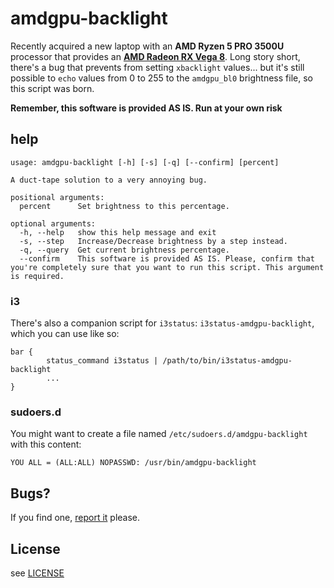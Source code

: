# amdgpu-backlight

Recently acquired a new laptop with an **AMD Ryzen 5 PRO 3500U** processor that provides an [**AMD Radeon RX Vega 8**](https://www.notebookcheck.net/AMD-Radeon-RX-Vega-8-GPU-Benchmarks-and-Specs.260180.0.html). Long story short, there's a bug that prevents from setting `xbacklight` values... but it's still possible to `echo` values from 0 to 255 to the `amdgpu_bl0` brightness file, so this script was born.

**Remember, this software is provided AS IS. Run at your own risk**

## help

```
usage: amdgpu-backlight [-h] [-s] [-q] [--confirm] [percent]

A duct-tape solution to a very annoying bug.

positional arguments:
  percent      Set brightness to this percentage.

optional arguments:
  -h, --help   show this help message and exit
  -s, --step   Increase/Decrease brightness by a step instead.
  -q, --query  Get current brightness percentage.
  --confirm    This software is provided AS IS. Please, confirm that you're completely sure that you want to run this script. This argument is required.
```

### i3

There's also a companion script for `i3status`: `i3status-amdgpu-backlight`, which you can use like so:

```
bar {
        status_command i3status | /path/to/bin/i3status-amdgpu-backlight
        ...
}
```

### sudoers.d

You might want to create a file named `/etc/sudoers.d/amdgpu-backlight` with this content:

```
YOU ALL = (ALL:ALL) NOPASSWD: /usr/bin/amdgpu-backlight
```

## Bugs?

If you find one, [report it](/lvm/amdgpu-backlight/issues) please.

## License

see [LICENSE](LICNESE)
